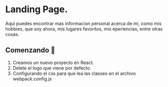 # Landing Page.

Aqui puedes encontrar mas informacion personal acerca de mi, como mis hobbies, que soy ahora, mis lugares favoritos, mis eperiencias, entre otras cosas.

## Comenzando 🚀

1. Creamos un nuevo proyecto en React.
2. Delete el logo que viene por defecto.
3. Configurando el css para que lea las classes en el archivo webpack.config.js
